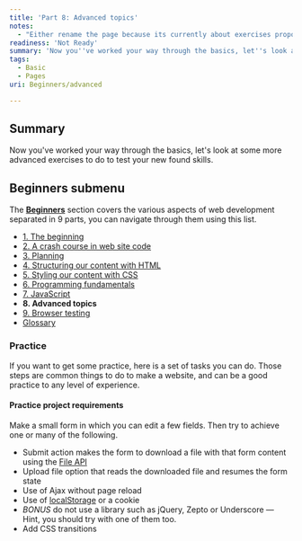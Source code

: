 ```yaml
---
title: 'Part 8: Advanced topics'
notes:
  - "Either rename the page because its currently about exercises proposals that are somehow advanced.\nProposal: Keep the exercises (in another page?), add advanced contents links like the parent page is doing."
readiness: 'Not Ready'
summary: 'Now you''ve worked your way through the basics, let''s look at some more advanced exercises to do to test your new found skills.'
tags:
  - Basic
  - Pages
uri: Beginners/advanced

---
```

## Summary

Now you've worked your way through the basics, let's look at some more advanced exercises to do to test your new found skills.

## Beginners submenu

The **[Beginners](/Beginners)** section covers the various aspects of web development separated in 9 parts, you can navigate through them using this list.

-   [1. The beginning](/Beginners/the_beginning)
-   [2. A crash course in web site code](/Beginners/crash_course)
-   [3. Planning](/Beginners/planning)
-   [4. Structuring our content with HTML](/Beginners/html)
-   [5. Styling our content with CSS](/Beginners/css)
-   [6. Programming fundamentals](/Beginners/programming)
-   [7. JavaScript](/Beginners/javascript)
-   **8. Advanced topics**
-   [9. Browser testing](/Beginners/browser_testing)
-   [Glossary](/Beginners/glossary)

### Practice

If you want to get some practice, here is a set of tasks you can do. Those steps are common things to do to make a website, and can be a good practice to any level of experience.

#### Practice project requirements

Make a small form in which you can edit a few fields. Then try to achieve one or many of the following.

-   Submit action makes the form to download a file with that form content using the [File API](/apis/file/File)
-   Upload file option that reads the downloaded file and resumes the form state
-   Use of Ajax without page reload
-   Use of [localStorage](/apis/web-storage/Storage/localStorage) or a cookie
-   *BONUS* do not use a library such as jQuery, Zepto or Underscore — Hint, you should try with one of them too.
-   Add CSS transitions

